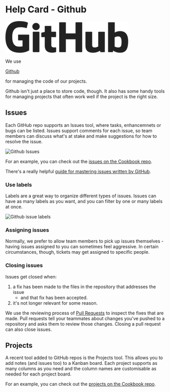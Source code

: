 # Help Card - Github

![Github](../../.gitbook/assets/github-logo.png)

 We use 

[Github](https://github.com/)

 for managing the code of our projects.

Github isn't just a place to store code, though. It also has some handy tools for managing projects that often work well if the project is the right size.

## Issues

Each GitHub repo supports an Issues tool, where tasks, enhancemnets or bugs can be listed. Issues support comments for each issue, so team members can discuss what's at stake and make suggestions for how to resolve the issue.

![Github Issues](https://guides.github.com/features/issues/listing-screen.png)

For an example, you can check out the [issues on the Cookbook repo](https://github.com/ConvivioTeam/cookbook/issues).

There's a really helpful [guide for mastering issues written by GitHub](https://guides.github.com/features/issues/).

### Use labels

Labels are a great way to organize different types of issues. Issues can have as many labels as you want, and you can filter by one or many labels at once.

![Github issue labels](https://guides.github.com/features/issues/labels-listing.png)

### Assigning issues

Normally, we prefer to allow team members to pick up issues themselves - having issues assigned to you can sometimes feel aggressive. In certain circumstances, though, tickets may get assigned to specific people.

### Closing issues

Issues get closed when:

1. a fix has been made to the files in the repository that addresses the issue
   * and that fix has been accepted.
2. it's not longer relevant for some reason.

We use the reviewing process of [Pull Requests](https://help.github.com/articles/about-pull-requests/) to inspect the fixes that are made. Pull requests tell your teammates about changes you've pushed to a repository and asks them to review those changes. Closing a pull request can also close issues.

## Projects

A recent tool added to GitHub repos is the Projects tool. This allows you to add notes \(and issues too\) to a Kanban board. Each project supports as many columns as you need and the column names are customisable as needed for each project board.

For an example, you can check out the [projects on the Cookbook repo](https://github.com/ConvivioTeam/cookbook/projects).

